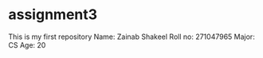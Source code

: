 # assignment3
This is my first repository
Name: Zainab Shakeel
Roll no: 271047965
Major: CS
Age: 20 
